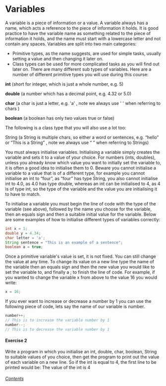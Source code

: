 Variables
=============

A variable is a piece of information or a value.  A variable always has a name, which acts a reference to the piece of information it holds.  It is good practice to have the variable name as something related to the piece of information it holds, and the name must start with a lowercase letter and not contain any spaces.  Variables are split into two main categories: 
- Primitive types, as the name suggests, are used for simple tasks, usually setting a value and then changing it later on.  
- Class types can be used for more complicated tasks as you will find out later on.  There are many different sub types of variables.  Here are a number of different primitive types you will use during this course:

**int** (short for integer, which is just a whole number, e.g. 5)

**double** (a number which has a decimal point, e.g. 4.32 or 5.0)

**char** (a char is just a letter, e.g. 'a' , note we always use ' ' when referring to chars )

**boolean** (a boolean has only two values true or false)

The following is a class type that you will also use a lot too:

String (a String is multiple chars, so either a word or sentences, e.g. “hello” or “This is a String” , note we always use “ ” when referring to Strings)

You must always initialise variables.  Initialising a variable simply creates the variable and sets it to a value of your choice.  For numbers (ints, doubles), unless you already know which value you want to initially set the variable to, it is often a good idea to initialise them to 0.  Beware you cannot initialise a variable to a value that is of a different type, for example you cannot initialise an int to “four”, as “four” has type String, you also cannot initialise int to 4.0, as 4.0 has type double, whereas an int can be initialised to 4, as 4 is of type int, so the type of the variable and the value you are initialising it to have to match.

To initialise a variable you must begin the line of code with the type of the variable (see above), followed by the name you choose for the variable, then an equals sign and then a suitable initial value for the variable.  Below are some examples of how to initialise different types of variables correctly:

```java
int x = 1;
double y = 4.34;
char letter = 'a';
String sentence = "This is an example of a sentence";
boolean a = true;
```

Once a primitive variable's value is set, it is not fixed.  You can still change the value at any time.  To change its value on a new line type the name of the variable then an equals sign and then the new value you would like to set the variable to, and finally a ; to finish the line of code.  For example, if you wanted to change the variable x from above to the value 16 you would write:

```java
x = 16;
```

If you ever want to increase or decrease a number by 1 you can use the following piece of code, lets say the name of our variable is number.

```java
number++;
// This is to increase the variable number by 1
number--;
// This is to decrease the variable number by 1
```

#### Exercise 2 
Write a program in which you initialise an int, double, char, boolean, String to suitable values of you choice, then get the program to print out the value of each variable on a new line.  So if the int is equal to 4, the first line to be printed would be:
The value of the int is 4

###### [Contents](https://github.com/BillsJ/cadmus/blob/master/Chapter-1/Part%20I.md#contents)
